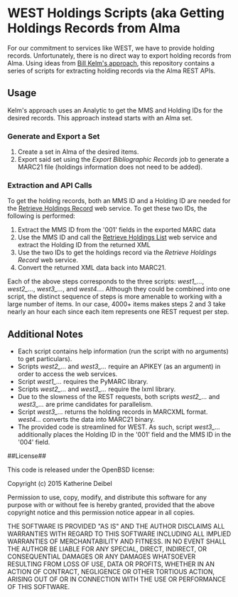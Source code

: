 # WEST Holdings Scripts (aka Getting Holdings Records from Alma #

For our commitment to services like WEST, we have to provide holding records. Unfortunately, there is no direct way to export holding records from Alma. Using ideas from [Bill Kelm's approach](https://github.com/hatfieldlibrary/alma-holdings-records), this repository contains a series of scripts for extracting holding records via the Alma REST APIs.

## Usage ##
Kelm's approach uses an Analytic to get the MMS and Holding IDs for the desired records. This approach instead starts with an Alma set.

### Generate and Export a Set ###
1. Create a set in Alma of the desired items.
2. Export said set using the *Export Bibliographic Records* job to generate a MARC21 file (holdings information does not need to be added).

### Extraction and API Calls ###
To get the holding records, both an MMS ID and a Holding ID are needed for the [Retrieve Holdings Record](https://developers.exlibrisgroup.com/alma/apis/bibs/) web service. To get these two IDs, the following is performed:

1. Extract the MMS ID from the '001' fields in the exported MARC data
2. Use the MMS ID and call the [Retrieve Holdings List](https://developers.exlibrisgroup.com/alma/apis/bibs/) web service and extract the Holding ID from the returned XML
3. Use the two IDs to get the holdings record via the *Retrieve Holdings Record* web service. 
4. Convert the returned XML data back into MARC21.

Each of the above steps corresponds to the three scripts: *west1_...*, *west2_...*, *west3_...*, and *west4...*. Although they could be combined into one script, the distinct sequence of steps is more amenable to working with a large number of items. In our case, 4000+ items makes steps 2 and 3 take nearly an hour each since each item represents one REST request per step.

## Additional Notes ##
* Each script contains help information (run the script with no arguments) to get particulars).
* Scripts *west2_...* and *west3_...* require an APIKEY (as an argument) in order to access the web services.
* Script *west1_...* requires the PyMARC library.
* Scripts *west2_...* and *west3_...* require the lxml library.
* Due to the slowness of the REST requests, both scripts *west2_...* and *west3_...* are prime candidates for parallelism. 
* Script *west3_...* returns the holding records in MARCXML format. *west4...* converts the data into MARC21 binary.
* The provided code is streamlined for WEST. As such, script *west3_...* additionally places the Holding ID in the '001' field and the MMS ID in the '004' field.

##License##

This code is released under the OpenBSD license:

Copyright (c) 2015 Katherine Deibel

Permission to use, copy, modify, and distribute this software for any purpose with or without fee is hereby granted, provided that the above copyright notice and this permission notice appear in all copies.

THE SOFTWARE IS PROVIDED "AS IS" AND THE AUTHOR DISCLAIMS ALL WARRANTIES WITH REGARD TO THIS SOFTWARE INCLUDING ALL IMPLIED WARRANTIES OF MERCHANTABILITY AND FITNESS. IN NO EVENT SHALL THE AUTHOR BE LIABLE FOR ANY SPECIAL, DIRECT, INDIRECT, OR CONSEQUENTIAL DAMAGES OR ANY DAMAGES WHATSOEVER RESULTING FROM LOSS OF USE, DATA OR PROFITS, WHETHER IN AN ACTION OF CONTRACT, NEGLIGENCE OR OTHER TORTIOUS ACTION, ARISING OUT OF OR IN CONNECTION WITH THE USE OR PERFORMANCE OF THIS SOFTWARE.